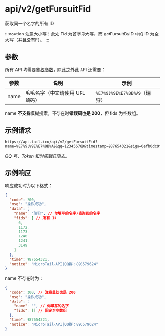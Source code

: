 # api/v2/getFursuitFid
获取同一个名字的所有 ID

:::caution
注意大小写！此处 Fid 为首字母大写，而 getFursuitByID 中的 ID 为全大写（并且没有F）。
:::

## 参数
所有 API 均需要[鉴权参数](/docs/misc/furbot/#鉴权)，除此之外此 API 还需要：

| 参数 | 说明                            | 示例                         |
|------|---------------------------------|------------------------------|
| name | 毛毛名字（中文请使用 URL 编码） | `%E7%91%9E%E7%8B%A9`（瑞狩） |

name **不支持**模糊搜索，不存在时**错误码也是 200**，但 fids 为空数组。

## 示例请求
```
https://api.tail.icu/api/v2/getFursuitFid?name=%E7%91%9E%E7%8B%A9&qq=123456789&timestamp=987654321&sign=0efb0dc9f385acf9b255067d704eb97a
```
*QQ 号、Token 和时间戳已隐去。*

## 示例响应
响应成功时为以下格式：
```json
{
  "code": 200,
  "msg": "操作成功",
  "data": {
    "name": "瑞狩", // 你填写的名字/查询到的名字
    "fids": [ // 所有 ID
      6,
      1172,
      1173,
      1240,
      1241,
      3149
    ]
  },
  "time": 987654321,
  "notice": "MicroTail-API|QQ群：893579624"
}
```

name 不存在时为：
```json
{
  "code": 200, // 注意此处也是 200
  "msg": "操作成功",
  "data": {
    "name": "", // 你填写的名字
    "fids": [] // 固定为空数组
  },
  "time": 987654321,
  "notice": "MicroTail-API|QQ群：893579624"
}
```

